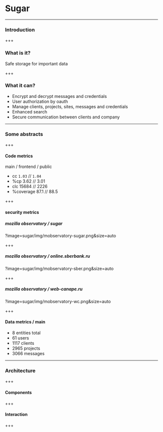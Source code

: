 # Sugar

---

### Introduction

+++

### What is it?

Safe storage for important data

+++

### What it can?

* Encrypt and decrypt messages and credentials
* User authorization by oauth
* Manage clients, projects, sites, messages and credentials
* Enhanced search
* Secure communication between clients and company

---

### Some abstracts

+++

#### Code metrics

main / frontend / public
* cc `1.03` // `1.04`
* %cp 3.62 // 3.01
* clc 15684 // 2226
* %coverage 87.1 // 88.5

+++

#### security metrics

##### mozilla observatory / sugar

?image=sugar/img/mobservatory-sugar.png&size=auto

+++

##### mozilla observatory / online.sberbank.ru

?image=sugar/img/mobservatory-sber.png&size=auto

+++

##### mozilla observatory / web-canape.ru

?image=sugar/img/mobservatory-wc.png&size=auto

+++

#### Data metrics / main

* 8 entities total 
* 61 users
* 1117 clients
* 2965 projects
* 3066 messages

---

### Architecture

+++

#### Components

+++

#### Interaction



+++
